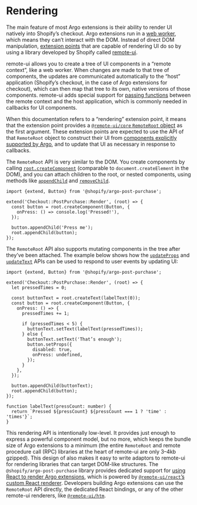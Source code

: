 # Rendering

The main feature of most Argo extensions is their ability to render UI natively into Shopify’s checkout. Argo extensions run in a [web worker](https://developer.mozilla.org/en-US/docs/Web/API/Web_Workers_API), which means they can’t interact with the DOM. Instead of direct DOM manipulation, [extension points](./extension-points.md) that are capable of rendering UI do so by using a library developed by Shopify called [remote-ui](https://github.com/shopify/remote-ui).

remote-ui allows you to create a tree of UI components in a “remote context”, like a web worker. When changes are made to that tree of components, the updates are communicated automatically to the “host” application (Shopify’s checkout, in the case of Argo extensions for checkout), which can then map that tree to its own, native versions of those components. remote-ui adds special support for [passing functions](https://github.com/Shopify/remote-ui/tree/main/packages/rpc#memory-management) between the remote context and the host application, which is commonly needed in callbacks for UI components.

When this documentation refers to a “rendering” extension point, it means that the extension point provides a [`@remote-ui/core` `RemoteRoot` object](https://github.com/Shopify/remote-ui/tree/main/packages/core#remoteroot) as the first argument. These extension points are expected to use the API of that `RemoteRoot` object to construct their UI from [components explicitly supported by Argo](./components.md), and to update that UI as necessary in response to callbacks.

The `RemoteRoot` API is very similar to the DOM. You create components by calling [`root.createComponent`](https://github.com/Shopify/remote-ui/tree/main/packages/core#remoterootcreatecomponent) (comparable to `document.createElement` in the DOM), and you can attach children to the root, or nested components, using methods like [`appendChild`](https://github.com/Shopify/remote-ui/tree/main/packages/core#remoterootappendchild) and [`removeChild`](https://github.com/Shopify/remote-ui/tree/main/packages/core#remoterootremovechild).

```tsx
import {extend, Button} from '@shopify/argo-post-purchase';

extend('Checkout::PostPurchase::Render', (root) => {
  const button = root.createComponent(Button, {
    onPress: () => console.log('Pressed!'),
  });

  button.appendChild('Press me');
  root.appendChild(button);
});
```

The `RemoteRoot` API also supports mutating components in the tree after they’ve been attached. The example below shows how the [`updateProps`](https://github.com/Shopify/remote-ui/tree/main/packages/core#remotecomponentupdateprops) and [`updateText`](https://github.com/Shopify/remote-ui/tree/main/packages/core#remotecomponentupdatetext) APIs can be used to respond to user events by updating UI:

```tsx
import {extend, Button} from '@shopify/argo-post-purchase';

extend('Checkout::PostPurchase::Render', (root) => {
  let pressedTimes = 0;

  const buttonText = root.createText(labelText(0));
  const button = root.createComponent(Button, {
    onPress: () => {
      pressedTimes += 1;

      if (pressedTimes < 5) {
        buttonText.setText(labelText(pressedTimes));
      } else {
        buttonText.setText('That’s enough');
        button.setProps({
          disabled: true,
          onPress: undefined,
        });
      }
    },
  });

  button.appendChild(buttonText);
  root.appendChild(button);
});

function labelText(pressCount: number) {
  return `Pressed ${pressCount} ${pressCount === 1 ? 'time' : 'times'}`;
}
```

This rendering API is intentionally low-level. It provides just enough to express a powerful component model, but no more, which keeps the bundle size of Argo extensions to a minimum (the entire `RemoteRoot` and remote procedure call (RPC) libraries at the heart of remote-ui are only 3–4kb gzipped). This design of also makes it easy to write adaptors to remote-ui for rendering libraries that can target DOM-like structures. The `@shopify/argo-post-purchase` library provides dedicated support for [using React to render Argo extensions](./react.md), which is powered by [`@remote-ui/react`’s custom React renderer](https://github.com/Shopify/remote-ui/tree/main/packages/react). Developers building Argo extensions can use the `RemoteRoot` API directly, the dedicated React bindings, or any of the other remote-ui renderers, like [`@remote-ui/htm`](https://github.com/Shopify/remote-ui/tree/main/packages/htm).
